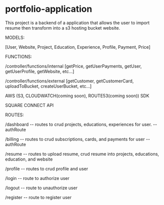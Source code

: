 # portfolio-application
This project is a backend of a application that allows the user to import resume then transform into a s3 hosting bucket website.

MODELS:

[User, Website, Project, Education, Experience, Profile, Payment, Price]



FUNCTIONS:

/controller/functions/internal [getPrice, getUserPayments, getUser, getUserProfile, getWebsite, etc...]

/controller/functions/external [getCustomer, getCustomerCard, uploadToBucket, createUserBucket, etc...]

AWS (S3, CLOUDWATCH(coming soon), ROUTE53(coming soon)) SDK

SQUARE CONNECT API 




ROUTES:

/dashboard -- routes to crud projects, educations, experiences for user. -- authRoute

/billing -- routes to crud subscriptions, cards, and payments for user -- authRoute

/resume -- routes to upload resume, crud resume into projects, educations, education, and website

/profile -- routes to crud profile and user 

/login -- route to authorize user

/logout -- route to unauthorize user

/register -- route to register user
